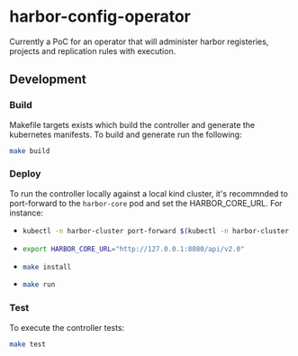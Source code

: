 # harbor-config-operator

Currently a PoC for an operator that will administer harbor registeries, projects and replication rules with execution.

## Development

### Build

Makefile targets exists which build the controller and generate the kubernetes manifests. To build and generate run the following:

```sh
make build
```

### Deploy

To run the controller locally against a local kind cluster, it's recommnded to port-forward to the `harbor-core` pod and set the HARBOR_CORE_URL. For instance:

- ```sh
  kubectl -n harbor-cluster port-forward $(kubectl -n harbor-cluster get pods -l goharbor.io/operator-controller=core -ojson | jq -r '.items[].metadata.name') 8080:8080
  ```

- ```sh
  export HARBOR_CORE_URL="http://127.0.0.1:8080/api/v2.0"
  ```

- ```sh
  make install
  ```

- ```sh
  make run
  ```
### Test

To execute the controller tests:
```sh
make test
```
